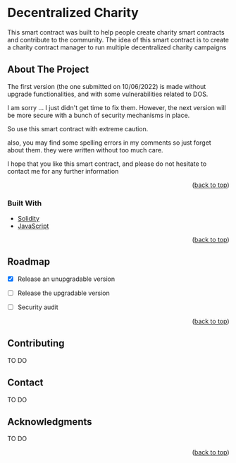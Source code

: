 <div id="top"></div>



<!-- PROJECT SHIELDS 

[![Contributors][contributors-shield]][contributors-url]
[![Forks][forks-shield]][forks-url]
[![Stargazers][stars-shield]][stars-url]
[![Issues][issues-shield]][issues-url]
[![GNU License][license-shield]][license-url]
[![LinkedIn][linkedin-shield]][linkedin-url]

-->

<!-- PROJECT LOGO -->
<br />
<div align="center">
  <a href="https://github.com/zoualid/Decentralized-Charity">
    <!--img src="images/logo.png" alt="Logo" width="80" height="80"-->
  </a>

<h1 align="left">Decentralized Charity</h1>

  <p align="left">
    This smart contract was built to help people create charity smart contracts and contribute to the community.
The idea of this smart contract is to create a charity contract manager to run multiple decentralized charity campaigns
    <br />
    <!--a href="https://github.com/github_username/repo_name"><strong>Explore the docs »</strong></a>
    <br />
    <br />
    <a href="https://github.com/github_username/repo_name">View Demo</a>
    ·
    <a href="https://github.com/github_username/repo_name/issues">Report Bug</a>
    ·
    <a href="https://github.com/github_username/repo_name/issues">Request Feature</a-->
  </p>
</div>



<!-- TABLE OF CONTENTS 
<details>
  <summary>Table of Contents</summary>
  <ol>
    <li>
      <a href="#about-the-project">About The Project</a>
      <ul>
        <li><a href="#built-with">Built With</a></li>
      </ul>
    </li>
    <li>
      <a href="#getting-started">Getting Started</a>
      <ul>
        <li><a href="#prerequisites">Prerequisites</a></li>
        <li><a href="#installation">Installation</a></li>
      </ul>
    </li>
    <li><a href="#usage">Usage</a></li>
    <li><a href="#roadmap">Roadmap</a></li>
    <li><a href="#contributing">Contributing</a></li>
    <li><a href="#license">License</a></li>
    <li><a href="#contact">Contact</a></li>
    <li><a href="#acknowledgments">Acknowledgments</a></li>
  </ol>
</details-->



<!-- ABOUT THE PROJECT -->
## About The Project
<p>The first version (the one submitted on 10/06/2022) is made without upgrade functionalities, and with some vulnerabilities related to DOS.

I am sorry ... I just didn't get time to fix them. However, the next version will be more secure with a bunch of security mechanisms in place.

So use this smart contract with extreme caution.

also, you may find some spelling errors in my comments so just forget about them. they were written without too much care.

I hope that you like this smart contract, and please do not hesitate to contact me for any further information</p>

<p align="right">(<a href="#top">back to top</a>)</p>



### Built With

* [Solidity](https://nextjs.org/)
* [JavaScript](https://reactjs.org/)

<p align="right">(<a href="#top">back to top</a>)</p>



<!-- GETTING STARTED 
## Getting Started

TO DO

### Prerequisites

TO DO

### Installation

TO DO

<p align="right">(<a href="#top">back to top</a>)</p>



<!-- USAGE EXAMPLES 
## Usage

TO DO

<p align="right">(<a href="#top">back to top</a>)</p>



<!-- ROADMAP -->
## Roadmap

- [x] Release an unupgradable version
- [ ] Release the upgradable version
- [ ] Security audit 


<p align="right">(<a href="#top">back to top</a>)</p>



<!-- CONTRIBUTING -->
## Contributing

TO DO



<!-- LICENSE 
## License

Distributed under the GNU3 License. See `LICENSE.txt` for more information.

<p align="right">(<a href="#top">back to top</a>)</p>



<!-- CONTACT -->
## Contact

TO DO



<!-- ACKNOWLEDGMENTS -->
## Acknowledgments

TO DO

<p align="right">(<a href="#top">back to top</a>)</p>
